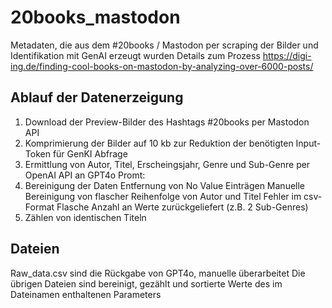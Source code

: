 # 20books_mastodon
Metadaten, die aus dem #20books / Mastodon per scraping der Bilder und Identifikation mit GenAI erzeugt wurden
Details zum Prozess
https://digi-ing.de/finding-cool-books-on-mastodon-by-analyzing-over-6000-posts/

## Ablauf der Datenerzeigung

1) Download der Preview-Bilder des Hashtags #20books per Mastodon API
2) Komprimierung der Bilder auf 10 kb zur Reduktion der benötigten Input-Token für GenKI Abfrage
3) Ermittlung von Autor, Titel, Erscheingsjahr, Genre und Sub-Genre per OpenAI API an GPT4o
Promt:
4) Bereinigung der Daten
   Entfernung von No Value Einträgen
   Manuelle Bereinigung von flascher Reihenfolge von Autor und Titel
   Fehler im csv-Format
   Flasche Anzahl an Werte zurückgeliefert (z.B. 2 Sub-Genres)
5) Zählen von identischen Titeln

## Dateien
Raw_data.csv sind die Rückgabe von GPT4o, manuelle überarbeitet
Die übrigen Dateien sind bereinigt, gezählt und sortierte Werte des im Dateinamen enthaltenen Parameters
